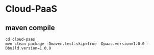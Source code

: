 # Cloud-PaaS
  
## maven compile  
  
`cd cloud-paas`  
`mvn clean package -Dmaven.test.skip=true -Dpaas.version=1.0.0 -Dbuild.version=1.0.0`  
  
